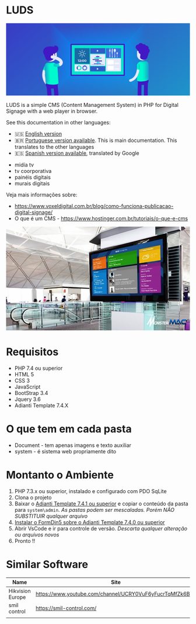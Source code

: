 # LUDS

![visão geral](document/digital-signage.png)

LUDS is a simple CMS (Content Management System) in PHP for Digital Signage with a web player in browser.

See this documentation in other languages:
- :us: [English version](README.md)
- :brazil: [Portuguese version available](document/README_pt-BR.md). This is main documentation. This translates to the other languages
- :es: [Spanish version available](document/README_es.md), translated by Google


* midía tv
* tv coorporativa
* painéis digitais
* murais digitais 

Veja mais informações sobre: 
* https://www.voxeldigital.com.br/blog/como-funciona-publicacao-digital-signage/
* O que é um CMS - https://www.hostinger.com.br/tutoriais/o-que-e-cms

![visão geral](document/exemplo01.jpg)

# Requisitos
* PHP 7.4 ou superior
* HTML 5
* CSS 3
* JavaScript
* BootStrap 3.4
* Jquery 3.6
* Adianti Template 7.4.X

# O que tem em cada pasta

* Document - tem apenas imagens e texto auxiliar
* system - é sistema web propriamente dito

# Montanto o Ambiente

1. PHP 7.3.x ou superior, instalado e configurado com PDO SqLite
1. Clona o projeto
1. Baixar o [Adianti Template 7.4.1 ou superior](https://www.adianti.com.br/framework-download) e copiar o conteúdo da pasta para `system\admin`. *As pastas podem ser mescaladas. Porém NÃO SUBSTITUIR qualquer arquivo*
1. [Instalar o FormDin5 sobre o Adianti Template 7.4.0 ou superior](https://github.com/bjverde/formDin5#instala%C3%A7%C3%A3o)
1. Abrir VsCode e ir para controle de versão. *Descarta qualquer alteração ou arquivos novos*
1. Pronto !!


# Similar Software 

| Name             	| Site                                                     	| GitHub                        	| Description 	|   	|
|------------------	|----------------------------------------------------------	|-------------------------------	|-------------	|---	|
| Hikvision Europe 	| https://www.youtube.com/channel/UCRY0VuF6yFucrTqMfZk6Bng 	|                               	|             	|   	|
| smil control     	| https://smil-control.com/                                	| https://github.com/sagiadinos 	|             	|   	|
|                  	|                                                          	|                               	|             	|   	|
